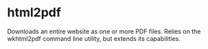 # html2pdf
Downloads an entire website as one or more PDF files.
Relies on the wkhtml2pdf command line utility, but extends its capabilities.
